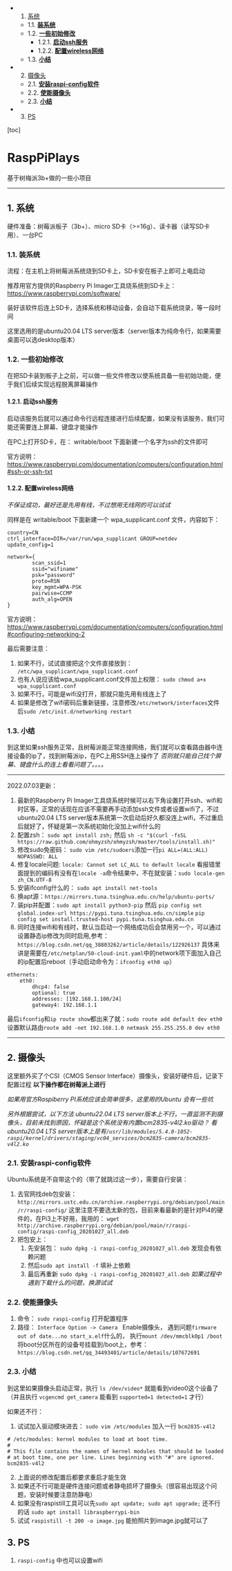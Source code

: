 <!-- vscode-markdown-toc -->
* 1. [系统](#)
	* 1.1. [**装系统**](#-1)
	* 1.2. [**一些初始修改**](#-1)
		* 1.2.1. [**启动ssh服务**](#ssh)
		* 1.2.2. [**配置wireless网络**](#wireless)
	* 1.3. [**小结**](#-1)
* 2. [摄像头](#-1)
	* 2.1. [**安装raspi-config软件**](#raspi-config)
	* 2.2. [**使能摄像头**](#-1)
	* 2.3. [**小结**](#-1)
* 3. [PS](#PS)

<!-- vscode-markdown-toc-config
	numbering=true
	autoSave=true
	/vscode-markdown-toc-config -->
<!-- /vscode-markdown-toc --> [toc]
 
# RaspPiPlays
基于树梅派3b+做的一些小项目


 ***
##  1. <a name=''></a>系统
硬件准备：树莓派板子（3b+）、micro SD卡（>=16g）、读卡器（读写SD卡用）、一台PC

###  1.1. <a name='-1'></a>**装系统**
流程：在主机上将树莓派系统烧到SD卡上，SD卡安在板子上即可上电启动

推荐用官方提供的Raspberry Pi Imager工具烧系统到SD卡上：https://www.raspberrypi.com/software/ 

装好该软件后连上SD卡，选择系统和移动设备，会自动下载系统烧录，等一段时间

这里选用的是ubuntu20.04 LTS server版本（server版本为纯命令行，如果需要桌面可以选desktop版本）

###  1.2. <a name='-1'></a>**一些初始修改**
在把SD卡装到板子上之前，可以做一些文件修改以使系统具备一些初始功能，便于我们后续实现远程脱离屏幕操作



####  1.2.1. <a name='ssh'></a>**启动ssh服务**
启动该服务后就可以通过命令行远程连接进行后续配置，如果没有该服务，我们可能还需要连上屏幕、键盘才能操作

在PC上打开SD卡，在： writable/boot 下面新建一个名字为ssh的文件即可

官方说明： https://www.raspberrypi.com/documentation/computers/configuration.html#ssh-or-ssh-txt

####  1.2.2. <a name='wireless'></a>**配置wireless网络**
 *不保证成功，最好还是先用有线，不过想用无线网的可以试试*

同样是在 writable/boot 下面新建一个 wpa_supplicant.conf 文件，内容如下：
```
country=CN
ctrl_interface=DIR=/var/run/wpa_supplicant GROUP=netdev
update_config=1

network={
        scan_ssid=1
        ssid="wifiname"
        psk="password"
        proto=RSN
        key_mgmt=WPA-PSK
        pairwise=CCMP
        auth_alg=OPEN
}
```

官方说明：https://www.raspberrypi.com/documentation/computers/configuration.html#configuring-networking-2

最后需要注意：

1. 如果不行，试试直接把这个文件直接放到： `/etc/wpa_supplicant/wpa_supplicant.conf`
2. 也有人说应该给wpa_supplicant.conf文件加上权限： `sudo chmod a+x wpa_supplicant.conf`
3. 如果不行，可能是wifi没打开，那就只能先用有线连上了
4. 如果是修改了wifi密码后重新链接，注意修改`/etc/network/interfaces`文件后`sudo /etc/init.d/networking restart`

###  1.3. <a name='-1'></a>**小结**
到这里如果ssh服务正常，且树莓派能正常连接网络，我们就可以查看路由器中连接设备的ip了，找到树莓派ip，在PC上用SSH连上操作了 *否则就只能自己找个屏幕、键盘什么的连上看看问题了。。。。*
 ***
2022.07.03更新：
1. 最新的Raspberry Pi Imager工具烧系统时候可以右下角设置打开ssh、wifi和时区等，正常的话现在应该不需要再手动添加ssh文件或者设置wifi了，不过ubuntu20.04 LTS server版本系统第一次启动后好久都没连上wifi，不过重启后就好了，怀疑是第一次系统初始化没加上wifi什么的
2. 配置zsh： `sudo apt install zsh;` 然后 `sh -c "$(curl -fsSL https://raw.github.com/ohmyzsh/ohmyzsh/master/tools/install.sh)"`
3. 修改sudo免密码： `sudo vim /etc/sudoers`添加一行`pi ALL=(ALL:ALL) NOPASSWD: ALL`
4. 修复locale问题: `locale: Cannot set LC_ALL to default locale` 看报错里面提到的编码有没有在`locale -a`命令结果中，不在就安装：`sudo locale-gen zh_CN.UTF-8`
5. 安装ifconfig什么的： `sudo apt install net-tools`
6. 换apt源：`https://mirrors.tuna.tsinghua.edu.cn/help/ubuntu-ports/`
7. 装pip并配置：`sudo apt install python3-pip` 然后 `pip config set global.index-url https://pypi.tuna.tsinghua.edu.cn/simple` `pip config set install.trusted-host pypi.tuna.tsinghua.edu.cn`
8. 同时连接wifi和有线时，默认当启动一个网络成功后会禁用另一个，可以通过设置静态ip修改为同时启用,参考：`https://blog.csdn.net/qq_38803262/article/details/122926137` 具体来讲是需要在`/etc/netplan/50-cloud-init.yaml`中的network项下面加入自己的ip配置后reboot（手动启动命令为：`ifconfig eth0 up`）
```
ethernets:
	eth0:
		dhcp4: false
		optional: true
		addresses: [192.168.1.100/24]
		gateway4: 192.168.1.1
```
最后`ifconfig`和`ip route show`都出来了就：`sudo route add default dev eth0`设置默认路由`route add -net 192.168.1.0 netmask 255.255.255.0 dev eth0`


 ***

##  2. <a name='-1'></a>摄像头
这里额外买了个CSI（CMOS Sensor Interface）摄像头，安装好硬件后，记录下配置过程 **以下操作都在树莓派上进行**

*如果用官方Raspiberry PI系统应该会简单很多，这里用的Ubuntu 会有一些坑*


*另外根据尝试，以下方法 ubuntu22.04 LTS server版本上不行，一直监测不到摄像头，目前未找到原因，怀疑是这个系统没有内置bcm2835-v4l2.ko驱动？ 看ubuntu20.04 LTS server版本上是有`/usr/lib/modules/5.4.0-1052-raspi/kernel/drivers/staging/vc04_services/bcm2835-camera/bcm2835-v4l2.ko`*

###  2.1. <a name='raspi-config'></a>**安装raspi-config软件**
Ubuntu系统是不自带这个的（带了就跳过这一步），需要自行安装：
1. 去官网找deb包安装： `http://mirrors.ustc.edu.cn/archive.raspberrypi.org/debian/pool/main/r/raspi-config/` 这里注意不要选太新的包，目前来看最新的是针对Pi4的硬件的，在Pi3上不好用，我用的： `wget http://archive.raspberrypi.org/debian/pool/main/r/raspi-config/raspi-config_20201027_all.deb`
2. 把包安上：
    1. 先安装包： `sudo dpkg -i raspi-config_20201027_all.deb` 发现会有依赖问题
    2. 然后`sudo apt install -f` 填补上依赖
    3. 最后再重新 `sudo dpkg -i raspi-config_20201027_all.deb` *如果过程中遇到下载什么的问题，换源试试*

###  2.2. <a name='-1'></a>**使能摄像头**
1. 命令： `sudo raspi-config` 打开配置程序
2. 路径： `Interface Option -> Camera ` Enable摄像头， 遇到问题`firmware out of date...no start_x.elf`什么的， 执行`mount /dev/mmcblk0p1 /boot` 将boot分区所在的设备号挂载到/boot上，参考： `https://blog.csdn.net/qq_34493401/article/details/107672691`

###  2.3. <a name='-1'></a>**小结**
到这里如果摄像头启动正常，执行 `ls /dev/video*` 就能看到video0这个设备了（并且执行 `vcgencmd get_camera` 能看到 `supported=1 detected=1` 才行）

如果还不行：
1. 试试加入驱动模块进去： `sudo vim /etc/modules` 加入一行 `bcm2835-v4l2`
```
# /etc/modules: kernel modules to load at boot time.
#
# This file contains the names of kernel modules that should be loaded
# at boot time, one per line. Lines beginning with "#" are ignored.
bcm2835-v4l2
```
2. 上面说的修改配置后都要求重启才能生效
3. 如果还不行可能是硬件连接问题或者静电损坏了摄像头（很容易出现这个问题，安装时候要注意防静电）
4. 如果没有raspistill工具可以先`sudo apt update; sudo apt upgrade;` 还不行的话 `sudo apt install libraspberrypi-bin`
5. 试试 `raspistill -t 200 -o image.jpg` 能拍照片到image.jpg就可以了


##  3. <a name='PS'></a>PS
1. `raspi-config` 中也可以设置wifi
